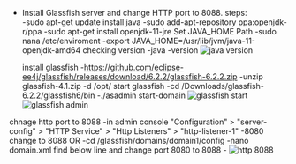 - Install Glassfish server and change HTTP port to 8088.
steps:   
      -sudo apt-get update
   install java
      -sudo add-apt-repository ppa:openjdk-r/ppa
      -sudo apt-get install openjdk-11-jre
   Set JAVA_HOME Path
      -sudo nana /etc/enviroment
      -export JAVA_HOME=/usr/lib/jvm/java-11-openjdk-amd64
   checking version
      -java -version
      ![java version](https://user-images.githubusercontent.com/53372486/141651556-df9153bb-2138-4337-a658-822a027be2bd.png)
   
   install glassfish
      -https://github.com/eclipse-ee4j/glassfish/releases/download/6.2.2/glassfish-6.2.2.zip
      -unzip glassfish-4.1.zip -d /opt/
   start glassfish
      -cd /Downloads/glassfish-6.2.2/glassfish6/bin
      -./asadmin start-domain 
      ![glassfish start](https://user-images.githubusercontent.com/53372486/141651600-1b61f390-7bcf-4b77-93b5-8e06a065a821.png)
      ![glassfish admin](https://user-images.githubusercontent.com/53372486/141651610-55a0bab7-564e-4ab5-9c34-492903f8b484.png)

chnage http port to 8088
      -in admin console "Configuration" > "server-config" > "HTTP Service" > "Http Listeners" > "http-listener-1"
      -8080 change to  8088
         OR
      -cd /glassfish/domains/domain1/config
      -nano domain.xml
      find below line and change port 8080 to 8088
      -<network-listener port="8080" protocol="http-listener-1" transport="tcp" name="http-listener-1" thread-pool="http-thread-pool"></network-listener>
      ![http 8088](https://user-images.githubusercontent.com/53372486/141651631-e80d8a1d-f0bb-427b-8c7a-b030638e719e.png)
